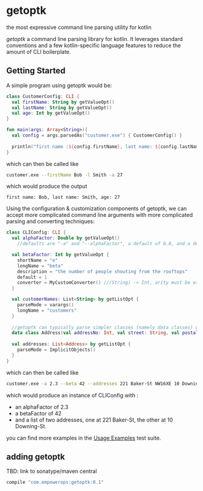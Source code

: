 # getoptk
the most expressive command line parsing utility for kotlin

_getoptk_ a command line parsing library for kotlin. It leverages standard conventions and a few kotlin-specific language features to reduce the amount of CLI boilerplate.

## Getting Started
 
A simple program using getoptk would be:
 
```kotlin
class CustomerConfig: CLI {
  val firstName: String by getValueOpt()
  val lastName: String by getValueOpt()
  val age: Int by getValueOpt() 
}

fun main(args: Array<String>){
  val config = args.parsedAs("customer.exe") { CustomerConfig() }
  
  println("first name :${config.firstName}, last name: ${config.lastName}, age; ${config.age}")
}
```

which can then be called like
 
```bash
customer.exe --firstName Bob -l Smith -a 27
```

which would produce the output

```
first name: Bob, last name: Smith, age: 27
```

Using the configuration & customization components of getoptk, we can accept more complicated command line arguments with more complicated parsing and converting techniques:
 
```kotlin
class CLIConfig: CLI {
  val alphaFactor: Double by getValueOpt()
    //defaults are "-a" and "--alphaFactor", a default of 0.0, and a description that summarizes this  

  val betaFactor: Int by getValueOpt {
    shortName = "e"      
    longName = "beta"
    description = "the number of people shouting from the rooftops"
    default = 1
    converter = MyCustomConverter() //(String) -> Int, arity must be exactly 1. 
  }

  val customerNames: List<String> by getListOpt {
    parseMode = varargs()
    longName = "customers"    
  }
  
  //getoptk can typically parse simpler classes (namely data classes) directly from the command line
  data class Address(val addressNo: Int, val street: String, val postalCode: String)
  
  val addresses: List<Address> by getListOpt {
    parseMode = ImplicitObjects()
  }
}
```    
     
which can then be called like
 
```bash
customer.exe -a 2.3 --beta 42 --addresses 221 Baker-St NW16XE 10 Downing-St SW12AA
```

which would produce an instance of CLIConfig with :
- an alphaFactor of 2.3
- a betaFactor of 42
- and a list of two addresses, one at 221 Baker-St, the other at 10 Downing-St.

you can find more examples in the [Usage Examples](https://github.com/EmpowerOperations/getoptk/blob/master/src/test/kotlin/com/empowerops/getoptk/UsageExample.kt) test suite. 

## adding getoptk

TBD: link to sonatype/maven central 

```groovy
compile "com.empowerops:getoptk:0.1"
```

